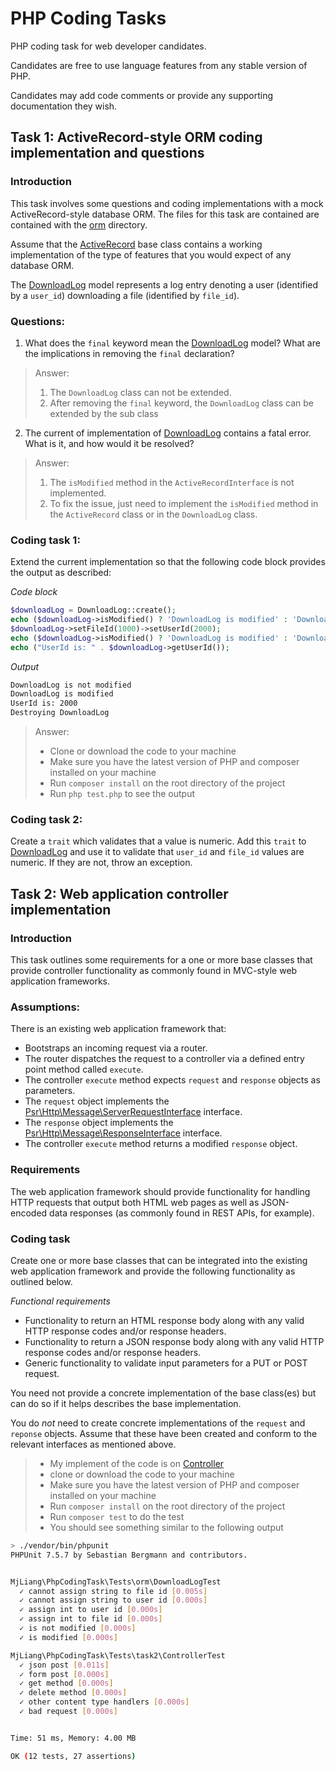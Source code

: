 # PHP Coding Tasks

PHP coding task for web developer candidates.

Candidates are free to use language features from any stable version of PHP.

Candidates may add code comments or provide any supporting documentation they wish.

## Task 1: ActiveRecord-style ORM coding implementation and questions

### Introduction

This task involves some questions and coding implementations with a mock ActiveRecord-style database ORM. The files for this task are contained are contained with the [orm](src/orm) directory.

Assume that the [ActiveRecord](src/orm/ActiveRecord.php) base class contains a working implementation of the type of features that you would expect of any database ORM.

The [DownloadLog](src/orm/DownloadLog.php) model represents a log entry denoting a user (identified by a `user_id`) downloading a file (identified by `file_id`).

### Questions:

1. What does the `final` keyword mean the [DownloadLog](src/orm/DownloadLog.php) model? What are the implications in removing the `final` declaration?
> Answer:
> 1. The `DownloadLog` class can not be extended.
> 2. After removing the `final` keyword, the `DownloadLog` class can be extended by the sub class


2. The current of implementation of [DownloadLog](src/orm/DownloadLog.php) contains a fatal error. What is it, and how would it be resolved?


> Answer:
> 1. The `isModified` method in the `ActiveRecordInterface` is not implemented.
> 2. To fix the issue, just need to implement the `isModified` method in the `ActiveRecord` class or in the `DownloadLog` class.


### Coding task 1:

Extend the current implementation so that the following code block provides the output as described:

*Code block*
```php
$downloadLog = DownloadLog::create();
echo ($downloadLog->isModified() ? 'DownloadLog is modified' : 'DownloadLog is not modified');
$downloadLog->setFileId(1000)->setUserId(2000);
echo ($downloadLog->isModified() ? 'DownloadLog is modified' : 'DownloadLog is not modified');
echo ("UserId is: " . $downloadLog->getUserId());
```

*Output*
```bash
DownloadLog is not modified
DownloadLog is modified
UserId is: 2000
Destroying DownloadLog
```

> Answer:
> * Clone or download the code to your machine
> * Make sure you have the latest version of PHP and composer installed on your machine
> * Run `composer install` on the root directory of the project
> * Run `php test.php` to see the output

### Coding task 2:

Create a `trait` which validates that a value is numeric. Add this `trait` to [DownloadLog](src/orm/DownloadLog.php) and use it to validate that `user_id` and `file_id` values are numeric. If they are not, throw an exception.

## Task 2: Web application controller implementation

### Introduction

This task outlines some requirements for a one or more base classes that provide controller functionality as commonly found in MVC-style web application frameworks.

### Assumptions:

There is an existing web application framework that:

* Bootstraps an incoming request via a router.
* The router dispatches the request to a controller via a defined entry point method called `execute`.
* The controller `execute` method expects `request` and `response` objects as parameters.
* The `request` object implements the [Psr\Http\Message\ServerRequestInterface](https://github.com/php-fig/http-message/blob/master/src/ServerRequestInterface.php) interface.
* The `response` object implements the [Psr\Http\Message\ResponseInterface](https://github.com/php-fig/http-message/blob/master/src/ResponseInterface.php) interface.
* The controller `execute` method returns a modified `response` object.

### Requirements

The web application framework should provide functionality for handling HTTP requests that output both HTML web pages as well as JSON-encoded data responses (as commonly found in REST APIs, for example).

### Coding task

Create one or more base classes that can be integrated into the existing web application framework and provide the following functionality as outlined below.

*Functional requirements*

* Functionality to return an HTML response body along with any valid HTTP response codes and/or response headers.
* Functionality to return a JSON response body along with any valid HTTP response codes and/or response headers.
* Generic functionality to validate input parameters for a PUT or POST request.

You need not provide a concrete implementation of the base class(es) but can do so if it helps describes the base implementation.

You do *not* need to create concrete implementations of the `request` and `reponse` objects. Assume that these have been created and conform to the relevant interfaces as mentioned above.


> * My implement of the code is on [Controller](src/task2/Controller.php)
> * clone or download the code to your machine
> * Make sure you have the latest version of PHP and composer installed on your machine
> * Run `composer install` on the root directory of the project
> * Run `composer test` to do the test
> * You should see something similar to the following output

```bash
> ./vendor/bin/phpunit
PHPUnit 7.5.7 by Sebastian Bergmann and contributors.


MjLiang\PhpCodingTask\Tests\orm\DownloadLogTest
  ✓ cannot assign string to file id [0.005s]
  ✓ cannot assign string to user id [0.000s]
  ✓ assign int to user id [0.000s]
  ✓ assign int to file id [0.000s]
  ✓ is not modified [0.000s]
  ✓ is modified [0.000s]

MjLiang\PhpCodingTask\Tests\task2\ControllerTest
  ✓ json post [0.011s]
  ✓ form post [0.000s]
  ✓ get method [0.000s]
  ✓ delete method [0.000s]
  ✓ other content type handlers [0.000s]
  ✓ bad request [0.000s]


Time: 51 ms, Memory: 4.00 MB

OK (12 tests, 27 assertions)
```


